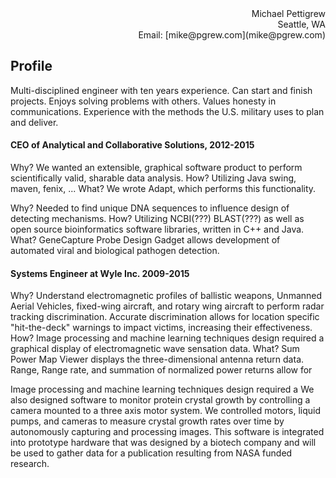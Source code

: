 <div align="right">
  Michael Pettigrew<br>
  Seattle, WA<br>
  Email: [mike@pgrew.com](mike@pgrew.com)
</div>

## Profile
Multi-disciplined engineer with ten years experience. Can start and finish projects. Enjoys solving problems with others. Values honesty in communications. Experience with the methods the U.S. military uses to plan and deliver.

#### CEO of Analytical and Collaborative Solutions, 2012-2015

Why? We wanted an extensible, graphical software product to perform scientifically valid, sharable data analysis.
How? Utilizing Java swing, maven, fenix, ...
What? We wrote Adapt, which performs this functionality.

Why? Needed to find unique DNA sequences to influence design of detecting mechanisms.
How? Utilizing NCBI(???) BLAST(???) as well as open source bioinformatics software libraries, written in C++ and Java.
What? GeneCapture Probe Design Gadget allows development of automated viral and biological pathogen detection.

#### Systems Engineer at Wyle Inc. 2009-2015

Why? Understand electromagnetic profiles of ballistic weapons, Unmanned Aerial Vehicles, fixed-wing aircraft, and rotary wing aircraft to perform radar tracking discrimination. Accurate discrimination allows for location specific "hit-the-deck" warnings to impact victims, increasing their effectiveness.
How? Image processing and machine learning techniques design required a graphical display of electromagnetic wave sensation data.
What? Sum Power Map Viewer displays the three-dimensional antenna return data. Range, Range rate, and summation of normalized power returns allow for 

Image processing and machine learning techniques design required a
We also designed software to monitor protein crystal growth by controlling a camera mounted to a three axis motor system. We controlled motors, liquid pumps, and cameras to measure crystal growth rates over time by autonomously capturing and processing images. This software is integrated into prototype hardware that was designed by a biotech company and will be used to gather data for a publication resulting from NASA funded research.
